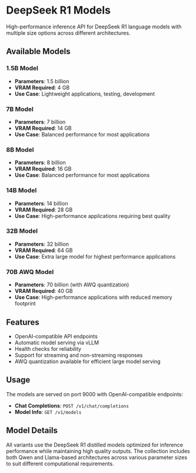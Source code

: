 # DeepSeek R1 Models

High-performance inference API for DeepSeek R1 language models with multiple size options across different architectures.

## Available Models

### 1.5B Model
- **Parameters**: 1.5 billion
- **VRAM Required**: 4 GB
- **Use Case**: Lightweight applications, testing, development

### 7B Model  
- **Parameters**: 7 billion
- **VRAM Required**: 14 GB
- **Use Case**: Balanced performance for most applications

### 8B Model
- **Parameters**: 8 billion
- **VRAM Required**: 16 GB
- **Use Case**: Balanced performance for most applications

### 14B Model
- **Parameters**: 14 billion  
- **VRAM Required**: 28 GB
- **Use Case**: High-performance applications requiring best quality

### 32B Model
- **Parameters**: 32 billion
- **VRAM Required**: 64 GB
- **Use Case**: Extra large model for highest performance applications

### 70B AWQ Model
- **Parameters**: 70 billion (with AWQ quantization)
- **VRAM Required**: 40 GB
- **Use Case**: High-performance applications with reduced memory footprint

## Features

- OpenAI-compatible API endpoints
- Automatic model serving via vLLM
- Health checks for reliability
- Support for streaming and non-streaming responses
- AWQ quantization available for efficient large model serving

## Usage

The models are served on port 9000 with OpenAI-compatible endpoints:

- **Chat Completions**: `POST /v1/chat/completions`
- **Model Info**: `GET /v1/models`

## Model Details

All variants use the DeepSeek R1 distilled models optimized for inference performance while maintaining high quality outputs. The collection includes both Qwen and Llama-based architectures across various parameter sizes to suit different computational requirements.
